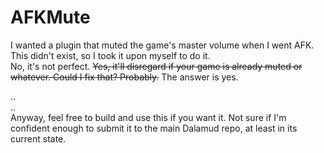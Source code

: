 # AFKMute
I wanted a plugin that muted the game's master volume when I went AFK. This didn't exist, so I took it upon myself to do it.  
No, it's not perfect. ~~Yes, it'll disregard if your game is already muted or whatever. Could I fix that? Probably.~~ The answer is yes.  
  
..  
..  
Anyway, feel free to build and use this if you want it. Not sure if I'm confident enough to submit it to the main Dalamud repo, at least in its current state.

